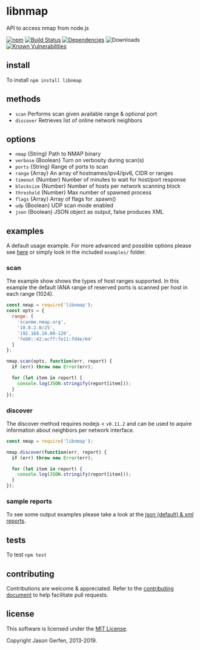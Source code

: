 # libnmap 

API to access nmap from node.js

[![npm](https://img.shields.io/npm/v/libnmap.svg)](https://npmjs.com/package/libnmap) [![Build Status](https://travis-ci.org/jas-/node-libnmap.png?branch=master)](https://travis-ci.org/jas-/node-libnmap) [![Dependencies](https://img.shields.io/david/jas-/node-libnmap.svg)](https://david-dm.org/jas-/node-libnmap) ![Downloads](https://img.shields.io/npm/dm/libnmap.svg) [![Known Vulnerabilities](https://snyk.io/test/github/jas-/node-libnmap/badge.svg)](https://snyk.io/test/github/jas-/node-libnmap)


## install ##

To install `npm install libnmap`

## methods ##

* `scan`      Performs scan given available range & optional port
* `discover`  Retrieves list of online network neighbors

## options ##

* `nmap`      {String}    Path to NMAP binary
* `verbose`   {Boolean}   Turn on verbosity during scan(s)
* `ports`     {String}    Range of ports to scan
* `range`     {Array}     An array of hostnames/ipv4/ipv6, CIDR or ranges
* `timeout`   {Number}    Number of minutes to wait for host/port response
* `blocksize` {Number}    Number of hosts per network scanning block
* `threshold` {Number}    Max number of  spawned process
* `flags`     {Array}     Array of flags for .spawn()
* `udp`       {Boolean}   UDP scan mode enabled
* `json`      {Boolean}   JSON object as output, false produces XML

## examples ##

A default usage example. For more advanced and possible options please
see [here](https://github.com/jas-/node-libnmap/tree/master/examples) or simply
look in the included `examples/` folder.

### scan ###

The example show shows the types of host ranges supported. In this example the
default IANA range of reserved ports is scanned per host in each range (1024).

```javascript
const nmap = require('libnmap');
const opts = {
  range: [
    'scanme.nmap.org',
    '10.0.2.0/25',
    '192.168.10.80-120',
    'fe80::42:acff:fe11:fd4e/64'
  ]
};

nmap.scan(opts, function(err, report) {
  if (err) throw new Error(err);

  for (let item in report) {
    console.log(JSON.stringify(report[item]));
  }
});
```

### discover ###

The discover method requires nodejs < `v0.11.2` and can be used to aquire
information about neighbors per network interface.

```javascript
const nmap = require('libnmap');

nmap.discover(function(err, report) {
  if (err) throw new Error(err);

  for (let item in report) {
    console.log(JSON.stringify(report[item]));
  }
});
```

### sample reports ###

To see some output examples please take a look at the [json (default) & xml reports](https://gist.github.com/jas-/23e2a32110562388bef5).

## tests ##

To test `npm test`

## contributing ##

Contributions are welcome & appreciated. Refer to the [contributing document](https://github.com/jas-/node-libnmap/blob/master/CONTRIBUTING.md)
to help facilitate pull requests.

## license ##

This software is licensed under the [MIT License](https://github.com/jas-/node-libnmap/blob/master/LICENSE).

Copyright Jason Gerfen, 2013-2019.
